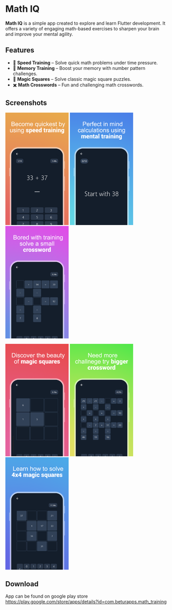 # Math IQ

**Math IQ** is a simple app created to explore and learn Flutter development. It offers a variety of engaging math-based exercises to sharpen your brain and improve your mental agility.

## Features

- 🧠 **Speed Training** – Solve quick math problems under time pressure.
- 🧮 **Memory Training** – Boost your memory with number pattern challenges.
- 🔲 **Magic Squares** – Solve classic magic square puzzles.
- ✖️ **Math Crosswords** – Fun and challenging math crosswords.

## Screenshots

<p float="left">
  <img src="screenshots/s1.png" width="auto" height=350/>
  <img src="screenshots/s2.png" width="auto" height=350/>
  <img src="screenshots/s3.png" width="auto" height=350/>
</p>
<p float="left">
  <img src="screenshots/s4.png" width="auto" height=350/>
  <img src="screenshots/s5.png" width="auto" height=350/>
  <img src="screenshots/s6.png" width="auto" height=350/>
</p>

## Download
App can be found on google play store https://play.google.com/store/apps/details?id=com.beturapps.math_training
